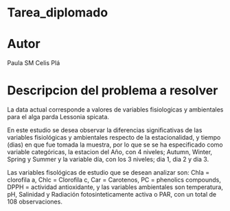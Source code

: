 # Tarea_diplomado

# Autor
Paula SM Celis Plá 

# Descripcion del problema a resolver 

La data actual corresponde a valores de variables fisiologicas y ambientales para el alga parda Lessonia spicata. 

En este estudio se desea observar la diferencias significativas de las variables fisiológicas y ambientales respecto de la estacionalidad, y tiempo (dias) en que fue tomada la muestra, por lo que se se ha especificado como variable categóricas, la estacion del Año, con 4 niveles; Autumn, Winter, Spring y Summer y la variable día, con los 3 niveles; dia 1, dia 2 y dia 3.

Las variables fisológicas de estudio que se desean analizar son: Chla = clorofila a, Chlc = Clorofila c, Car = Carotenos, PC = phenolics compounds, DPPH = actividad antioxidante, y las variables ambientales son temperatura, pH, Salinidad y Radiación fotosinteticamente activa o PAR, con un total de 108 observaciones.  



